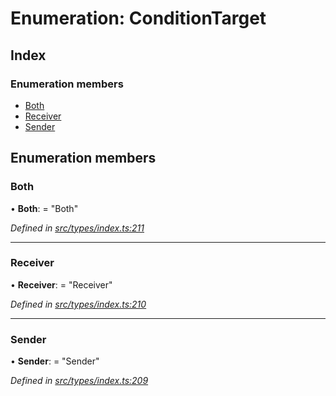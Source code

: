 # Enumeration: ConditionTarget

## Index

### Enumeration members

* [Both](conditiontarget.md#both)
* [Receiver](conditiontarget.md#receiver)
* [Sender](conditiontarget.md#sender)

## Enumeration members

###  Both

• **Both**: = "Both"

*Defined in [src/types/index.ts:211](https://github.com/PolymathNetwork/polymesh-sdk/blob/7362b318/src/types/index.ts#L211)*

___

###  Receiver

• **Receiver**: = "Receiver"

*Defined in [src/types/index.ts:210](https://github.com/PolymathNetwork/polymesh-sdk/blob/7362b318/src/types/index.ts#L210)*

___

###  Sender

• **Sender**: = "Sender"

*Defined in [src/types/index.ts:209](https://github.com/PolymathNetwork/polymesh-sdk/blob/7362b318/src/types/index.ts#L209)*
